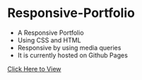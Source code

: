 # Responsive-Portfolio

<ul>
  <li>A Responsive Portfolio</li>
  <li>Using CSS and HTML</li>
  <li>Responsive by using media queries</li>
  <li>It is currently hosted on Github Pages</li>
</ul>

<a href="https://yenseydm.github.io/Responsive-Portfolio/">Click Here to View</a>
